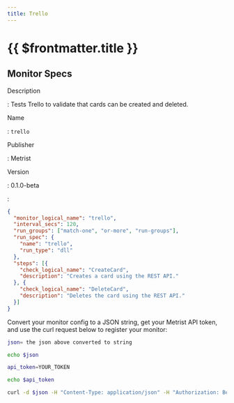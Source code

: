 ```yaml
---
title: Trello
---
```


# {{ $frontmatter.title }}

## Monitor Specs

Description

: Tests Trello to validate that cards can be created and deleted.

Name

: `trello`

Publisher

: Metrist

Version

: 0.1.0-beta

: &nbsp;


<!--@include: /parts/_1.md-->


<!--@include: /parts/_2.md-->


<!--@include: /parts/_3.md-->





<!--@include: /parts/_4.md-->


```json
{
  "monitor_logical_name": "trello",
  "interval_secs": 120,
  "run_groups": ["match-one", "or-more", "run-groups"],
  "run_spec": {
    "name": "trello",
    "run_type": "dll"
  },
  "steps": [{
    "check_logical_name": "CreateCard",
    "description": "Creates a card using the REST API."
  }, {
    "check_logical_name": "DeleteCard",
    "description": "Deletes the card using the REST API."
  }]
}
```




Convert your monitor config to a JSON string, get your Metrist API token, and use the curl request below to register your monitor:

```sh
json= the json above converted to string

echo $json

api_token=YOUR_TOKEN

echo $api_token

curl -d $json -H "Content-Type: application/json" -H "Authorization: Bearer $api_token" 'https://app.metrist.io/api/v0/monitor-config'

```

<!--@include: /parts/tips_api.md-->


<!--@include: /parts/_5.md-->


<!--@include: /parts/result.md-->